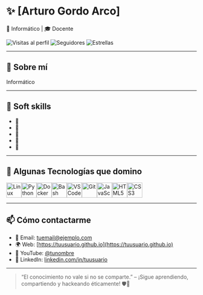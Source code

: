 # ✨ [Arturo Gordo Arco]

🧠 Informático | 🎓 Docente

![Visitas al perfil](https://komarev.com/ghpvc/?username=ArturoGA-creator&label=Visitas%20al%20perfil) 
![Seguidores](https://img.shields.io/github/followers/ArturoGA-creator?label=Seguidores&style=social) 
![Estrellas](https://img.shields.io/github/stars/ArturoGA-creator?label=Estrellas&style=social)

---

## 🧩 Sobre mí

Informático

---

## 🚀 Soft skills

- 🔹 
- 🔹 
- 🔹 
- 🔹 
- 🔹 

---

## 🧰 Algunas Tecnologías que domino

<div style="display: flex; flex-wrap: wrap;">
  <img src="https://cdn.jsdelivr.net/gh/devicons/devicon/icons/linux/linux-original.svg" width="40" title="Linux"/>
  <img src="https://cdn.jsdelivr.net/gh/devicons/devicon/icons/python/python-original.svg" width="40" title="Python"/>
  <img src="https://cdn.jsdelivr.net/gh/devicons/devicon/icons/docker/docker-original.svg" width="40" title="Docker"/>
  <img src="https://cdn.jsdelivr.net/gh/devicons/devicon/icons/bash/bash-original.svg" width="40" title="Bash"/>
  <img src="https://cdn.jsdelivr.net/gh/devicons/devicon/icons/vscode/vscode-original.svg" width="40" title="VSCode"/>
  <img src="https://cdn.jsdelivr.net/gh/devicons/devicon/icons/git/git-original.svg" width="40" title="Git"/>
  <img src="https://cdn.jsdelivr.net/gh/devicons/devicon/icons/javascript/javascript-original.svg" width="40" title="JavaScript"/>
  <img src="https://cdn.jsdelivr.net/gh/devicons/devicon/icons/html5/html5-original.svg" width="40" title="HTML5"/>
  <img src="https://cdn.jsdelivr.net/gh/devicons/devicon/icons/css3/css3-original.svg" width="40" title="CSS3"/>
  <!-- Agrega más si quieres -->
</div>

---

## 📫 Cómo contactarme

- 📧 Email: tuemail@ejemplo.com  
- 🌍 Web: [https://tuusuario.github.io](https://tuusuario.github.io)  
- 🐧 YouTube: [@tunombre](https://youtube.com/@tunombre)  
- 💼 LinkedIn: [linkedin.com/in/tuusuario](https://linkedin.com/in/tuusuario)

---

> “El conocimiento no vale si no se comparte.” – ¡Sigue aprendiendo, compartiendo y hackeando éticamente! 🛡️🐧
